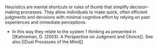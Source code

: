  Heuristics are mental shortcuts or rules of thumb that simplify decision-making processes. They allow individuals to make quick, often efficient judgments and decisions with minimal cognitive effort by relying on past experiences and immediate perceptions.
  - In this way they relate to the system 1 thinking as presented in [[Kahneman, D. (2003). A Perspective on Judgment and Choice]]. See also [[Dual Processes of the Mind]]